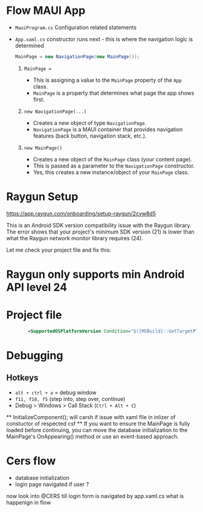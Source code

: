 # Flow MAUI App

* `MauiProgram.cs` Configuration related statements

* `App.xaml.cs` constructor runs next - this is where the navigation logic is determined
  
  ````csharp
  MainPage = new NavigationPage(new MainPage());
  ````
  
  1. `MainPage =`
     
     * This is assigning a value to the `MainPage` property of the `App` class.
     * `MainPage` is a property that determines what page the app shows first.
  1. `new NavigationPage(...)`
     
     * Creates a new object of type `NavigationPage`.
     * `NavigationPage` is a MAUI container that provides navigation features (back button, navigation stack, etc.).
  1. `new MainPage()`
     
     * Creates a new object of the `MainPage` class (your content page).
     * This is passed as a parameter to the `NavigationPage` constructor.
     * Yes, this creates a new instance/object of your `MainPage` class.

# Raygun Setup

https://app.raygun.com/onboarding/setup-raygun/2cvw8d5

This is an Android SDK version compatibility issue with the Raygun library. The error shows that your project's minimum SDK version (21) is lower than what the Raygun network monitor library requires (24).

Let me check your project file and fix this:

# Raygun only supports min Android API level 24

# Project file

````xml
		<SupportedOSPlatformVersion Condition="$([MSBuild]::GetTargetPlatformIdentifier('$(TargetFramework)')) == 'android'">24.0</SupportedOSPlatformVersion>
````

# Debugging

## Hotkeys

* `alt + ctrl + o` = debug window
* `f11, f10, f5` (step into, step over, continue)
* Debug > Windows > Call Stack (`Ctrl + Alt + C`)

\**             InitializeComponent(); will carsh if issue with xaml file   in inlizer of constuctor of  respected csf **
If you want to ensure the MainPage is fully loaded before continuing, you can move the database initialization to the MainPage's OnAppearing() method or use an event-based approach.

# Cers flow

* database initialization 
* login page navigated if user ?

now look into @CERS  till login form is navigated by app.xaml.cs what is happenign in flow 
